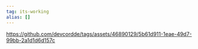 ```yaml
---
tag: its-working
alias: []
---
```

https://github.com/devcordde/tags/assets/46890129/5b61d911-1eae-49d7-99bb-2a1d1d6d157c
